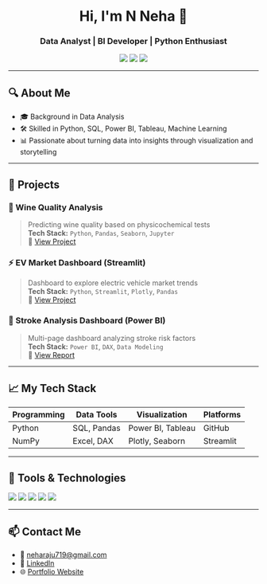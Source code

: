 <h1 align="center">Hi, I'm N Neha 👋</h1>
<h3 align="center">Data Analyst | BI Developer | Python Enthusiast</h3>

<p align="center">
  <a href="https://www.linkedin.com/in/neha-raju27 "><img src="https://img.shields.io/badge/-LinkedIn-blue?style=flat-square&logo=linkedin"/></a>
  <a href="neharaju719@gmail.com"><img src="https://img.shields.io/badge/-Email-red?style=flat-square&logo=gmail&logoColor=white"/></a>
  <a href="https://yourportfolio.com"><img src="https://img.shields.io/badge/-Portfolio-black?style=flat-square&logo=github"/></a>
</p>

---

## 🔍 About Me
- 🎓 Background in Data Analysis
- 🛠️ Skilled in Python, SQL, Power BI, Tableau, Machine Learning
- 📊 Passionate about turning data into insights through visualization and storytelling

---

## 💼 Projects

### 🧪 Wine Quality Analysis
> Predicting wine quality based on physicochemical tests  
**Tech Stack:** `Python`, `Pandas`, `Seaborn`, `Jupyter`  
📂 [View Project](https://github.com/neharaju27/Grape-Chemistry-Project.git)

### ⚡ EV Market Dashboard (Streamlit)
> Dashboard to explore electric vehicle market trends  
**Tech Stack:** `Python`, `Streamlit`, `Plotly`, `Pandas`  
📂 [View Project](https://github.com/neharaju27/INDIAN-EV-MARKETS.git)

### 🧠 Stroke Analysis Dashboard (Power BI)
> Multi-page dashboard analyzing stroke risk factors  
**Tech Stack:** `Power BI`, `DAX`, `Data Modeling`  
📂 [View Report](https://github.com/neharaju27/Healthcare-Stroke-Analysis.git)

---

## 📈 My Tech Stack
| Programming | Data Tools     | Visualization   | Platforms |
|-------------|----------------|-----------------|-----------|
| Python      | SQL, Pandas    | Power BI, Tableau | GitHub |
| NumPy       | Excel, DAX     | Plotly, Seaborn | Streamlit |

---

## 🧰 Tools & Technologies
<p align="left">
  <img src="https://img.shields.io/badge/Python-3776AB?style=for-the-badge&logo=python&logoColor=white"/>
  <img src="https://img.shields.io/badge/SQL-005C84?style=for-the-badge&logo=postgresql&logoColor=white"/>
  <img src="https://img.shields.io/badge/PowerBI-F2C811?style=for-the-badge&logo=powerbi&logoColor=black"/>
  <img src="https://img.shields.io/badge/Excel-217346?style=for-the-badge&logo=microsoft-excel&logoColor=white"/>
  <img src="https://img.shields.io/badge/Tableau-E97627?style=for-the-badge&logo=tableau&logoColor=white"/>
</p>

---

## 📫 Contact Me
- 💌 neharaju719@gmail.com
- 💼 [LinkedIn](https://www.linkedin.com/in/neha-raju27)
- 🌐 [Portfolio Website](https://yourportfolio.com)
